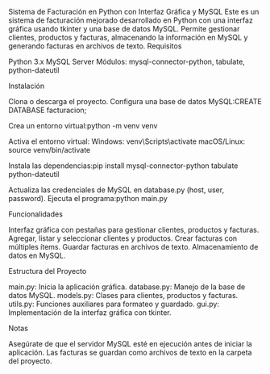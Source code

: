 Sistema de Facturación en Python con Interfaz Gráfica y MySQL
Este es un sistema de facturación mejorado desarrollado en Python con una interfaz gráfica usando tkinter y una base de datos MySQL. Permite gestionar clientes, productos y facturas, almacenando la información en MySQL y generando facturas en archivos de texto.
Requisitos

Python 3.x
MySQL Server
Módulos: mysql-connector-python, tabulate, python-dateutil

Instalación

Clona o descarga el proyecto.
Configura una base de datos MySQL:CREATE DATABASE facturacion;


Crea un entorno virtual:python -m venv venv


Activa el entorno virtual:
Windows: venv\Scripts\activate
macOS/Linux: source venv/bin/activate


Instala las dependencias:pip install mysql-connector-python tabulate python-dateutil


Actualiza las credenciales de MySQL en database.py (host, user, password).
Ejecuta el programa:python main.py



Funcionalidades

Interfaz gráfica con pestañas para gestionar clientes, productos y facturas.
Agregar, listar y seleccionar clientes y productos.
Crear facturas con múltiples ítems.
Guardar facturas en archivos de texto.
Almacenamiento de datos en MySQL.

Estructura del Proyecto

main.py: Inicia la aplicación gráfica.
database.py: Manejo de la base de datos MySQL.
models.py: Clases para clientes, productos y facturas.
utils.py: Funciones auxiliares para formateo y guardado.
gui.py: Implementación de la interfaz gráfica con tkinter.

Notas

Asegúrate de que el servidor MySQL esté en ejecución antes de iniciar la aplicación.
Las facturas se guardan como archivos de texto en la carpeta del proyecto.

